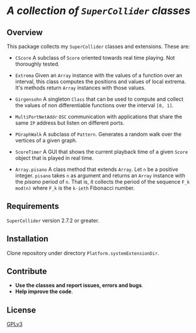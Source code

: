 # *A collection of `SuperCollider` classes*
## Overview
This package collects my `SuperCollider` classes and extensions. These are:

* `CScore`
  A subclass of `Score` oriented towards real time playing. Not thoroughly tested.

* `Extrema`
    Given an `Array` instance with the values of a function over an interval, this class computes the positions and values of local extrema. It's methods return `Array` instances with those values.

* `Girgensohn`
    A singleton `Class` that can be used to compute and collect the values of non differentiable functions over the interval `[0, 1]`.

* `MultiPortNetAddr`
	`OSC` communication with applications that share the same `IP` address but listen on different ports.

* `PGraphWalk`
   A subclass of `Pattern`. Generates a random walk over the vertices of a given graph.

* `ScoreTimer`
  A GUI that shows the current playback time of a given `Score` object that is played in real time.

* `Array.pisano`
  A class method that extends `Array`. Let `n` be a positive integer. `pisano` takes `n` as argument and
  returns an `Array` instance with the *pisano* period of `n`. That is, it collects the period of the
  sequence `F_k mod(n)` where `F_k` is the `k-ieth` Fibonacci number.

## Requirements
`SuperCollider` version 2.7.2 or greater.

## Installation
Clone repository under directory `Platform.systemExtensionDir`.

## Contribute
- **Use the classes and report issues, errors and bugs**.
- **Help improve the code**.

## License
[GPLv3](LICENSE)
